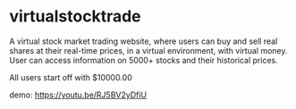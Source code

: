 # virtualstocktrade

A virtual stock market trading website, where users can
buy and sell real shares at their real-time prices, in a virtual 
environment, with virtual money. User can access information on 5000+
stocks and their historical prices.

All users start off with $10000.00 

demo: https://youtu.be/RJ5BV2yDfiU
